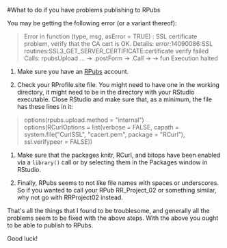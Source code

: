 #What to do if you have problems publishing to RPubs

You may be getting the following error (or a variant thereof):
>Error in function (type, msg, asError = TRUE)  : 
>  SSL certificate problem, verify that the CA cert is OK. Details:
>error:14090086:SSL routines:SSL3_GET_SERVER_CERTIFICATE:certificate verify failed
>Calls: rpubsUpload ... <Anonymous> -> .postForm -> .Call -> <Anonymous> -> fun
>Execution halted

1.  Make sure you have an [RPubs](http://rpubs.com/) account.

1.  Check your RProfile.site file.  You might need to have one in the working directory, it might need to be in the directory with your RStudio executable.  Close RStudio and make sure that, as a minimum, the file has these  lines in it:
> options(rpubs.upload.method = "internal")  
options(RCurlOptions = list(verbose = FALSE, capath = system.file("CurlSSL", "cacert.pem", package = "RCurl"), ssl.verifypeer = FALSE))  

1. Make sure that the packages knitr, RCurl, and bitops have been enabled via a `library()` call or by selecting them in the Packages window in RStudio.

3.  Finally, RPubs seems to not like file names with spaces or underscores.  So if you wanted to call your RPub RR_Project_02 or something similar, why not go with RRProject02 instead.

That's all the things that I found to be troublesome, and generally all the problems seem to be fixed with the above steps.  With the above you ought to be able to publish to RPubs.



Good luck!

